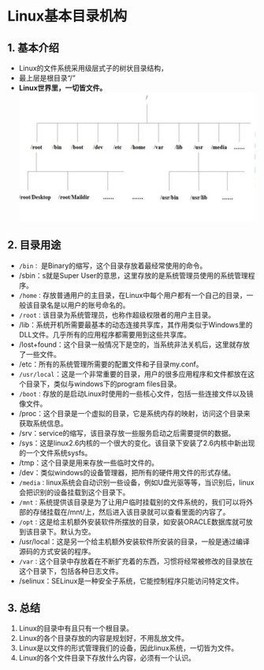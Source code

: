 # Linux基本目录机构

## 1. 基本介绍

* Linux的文件系统采用级层式子的树状目录结构，
* 最上层是根目录“/”
* **Linux世界里，一切皆文件。**
![目录结构](Linux_note/images/目录结构.jpg)

## 2. 目录用途

* `/bin：` 是Binary的缩写，这个目录存放着最经常使用的命令。
* /sbin：s就是Super User的意思，这里存放的是系统管理员使用的系统管理程序。
* `/home：`存放普通用户的主目录，在Linux中每个用户都有一个自己的目录，一般该目录名是以用户的账号命名的。
* `/root：`该目录为系统管理员，也称作超级权限者的用户主目录。
* /lib：系统开机所需要最基本的动态连接共享库，其作用类似于Windows里的DLL文件。几乎所有的应用程序都需要用到这些共享库。
* /lost+found：这个目录一般情况下是空的，当系统非法关机后，这里就存放了一些文件。
* /etc：所有的系统管理所需要的配置文件和子目录my.conf。
* `/usr/local`：这是一个非常重要的目录，用户的很多应用程序和文件都放在这个目录下，类似与windows下的program files目录。
* `/boot：`存放的是启动Linux时使用的一些核心文件，包括一些连接文件以及镜像文件。
* /proc：这个目录是一个虚拟的目录，它是系统内存的映射，访问这个目录来获取系统信息。
* /srv：service的缩写，该目录存放一些服务启动之后需要提供的数据。
* /sys：这是linux2.6内核的一个很大的变化。该目录下安装了2.6内核中新出现的一个文件系统sysfs。
* /tmp：这个目录是用来存放一些临时文件的。
* /dev：类似windows的设备管理器，把所有的硬件用文件的形式存储。
* `/media：`linux系统会自动识别一些设备，例如U盘光驱等等，当识别后，linux会把识别的设备挂载到这个目录下。
* `/mnt：`系统提供该目录是为了让用户临时挂载别的文件系统的，我们可以将外部的存储挂载在/mnt/上，然后进入该目录就可以查看里面的内容了。
* `/opt：`这是给主机额外安装软件所摆放的目录，如安装ORACLE数据库就可放到该目录下。默认为空。
* /usr/local：这是另一个给主机额外安装软件所安装的目录，一般是通过编译源码的方式安装的程序。
* `/var：`这个目录中存放着在不断扩充着的东西，习惯将经常被修改的目录放在这个目录下，包括各种日志文件。
* /selinux：SELinux是一种安全子系统，它能控制程序只能访问特定文件。

## 3. 总结

1. Linux的目录中有且只有一个根目录。
2. Linux的各个目录存放的内容是规划好，不用乱放文件。
3. Linux是以文件的形式管理我们的设备，因此linux系统，一切皆为文件。
4. Linux的各个文件目录下存放什么内容，必须有一个认识。
